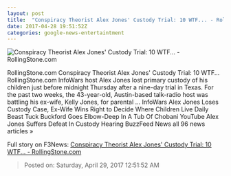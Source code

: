 ```yaml
---
layout: post
title:  "Conspiracy Theorist Alex Jones' Custody Trial: 10 WTF... - RollingStone.com"
date: 2017-04-28 19:51:52Z
categories: google-news-entertaintment
---
```


![Conspiracy Theorist Alex Jones' Custody Trial: 10 WTF... - RollingStone.com](http://img.wennermedia.com/social/gettyimages-585095878-f9ad338c-dc28-4dfe-b8c5-50b5da04ab57.jpg)

RollingStone.com Conspiracy Theorist Alex Jones' Custody Trial: 10 WTF... RollingStone.com InfoWars host Alex Jones lost primary custody of his children just before midnight Thursday after a nine-day trial in Texas. For the past two weeks, the 43-year-old, Austin-based talk-radio host was battling his ex-wife, Kelly Jones, for parental ... InfoWars Alex Jones Loses Custody Case, Ex-Wife Wins Right to Decide Where Children Live Daily Beast Tuck Buckford Goes Elbow-Deep In A Tub Of Chobani YouTube Alex Jones Suffers Defeat In Custody Hearing BuzzFeed News all 96 news articles »


Full story on F3News: [Conspiracy Theorist Alex Jones' Custody Trial: 10 WTF... - RollingStone.com](http://www.f3nws.com/n/NUCjnF)

> Posted on: Saturday, April 29, 2017 12:51:52 AM
